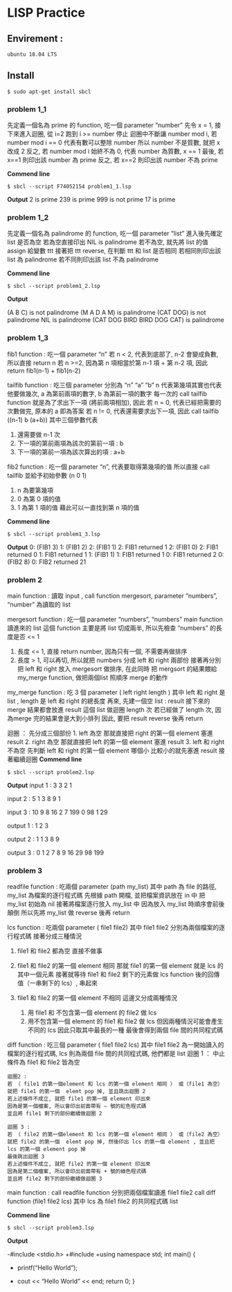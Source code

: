# LISP Practice

## Envirement :
    ubuntu 18.04 LTS

## Install
```
$ sudo apt-get install sbcl
```

### problem 1_1

先定義一個名為 prime 的 function, 吃一個 parameter “number”
先令 x = 1, 接下來進入迴圈, 從 i=2 跑到 i >= number 停止
迴圈中不斷讓 number mod i, 若 number mod i == 0 代表有數可以整除 number
所以 number 不是質數, 就把 x 改成 2
反之, 若 number mod i 始終不為 0, 代表 number 為質數, x == 1
最後, 若 x==1 則印出該 number 為 prime
反之, 若 x==2 則印出該 number 不為 prime

**Commend line**
```
$ sbcl --script F74052154 problem1_1.lsp
```
**Output**
2 is prime
239 is prime 
999 is not prime
17 is prime 

### problem 1_2

先定義一個名為 palindrome 的 function, 吃一個 parameter “list”
進入後先確定 list 是否為空
若為空直接印出 NIL is palindrome
若不為空, 就先將 list 的值 assign 給變數 ttt
接著把 ttt reverse, 在判斷 ttt 和 list 是否相同
若相同則印出該 list 為 palindrome
若不同則印出該 list 不為 palindrome

**Commend line**
```
$ sbcl --script problem1_2.lsp
```
**Output** 

(A B C) is not palindrome 
(M A D A M) is palindrome 
(CAT DOG) is not palindrome 
NIL is palindrome 
(CAT DOG BIRD BIRD DOG CAT) is palindrome

### problem 1_3

fib1 function : 
吃一個 parameter “n”
若 n < 2, 代表到底部了, n-2 會變成負數, 所以直接 return n
若 n >=2, 因為第 n 項相當於第 n-1 項 + 第 n-2 項, 因此 return fib1(n-1) + fib1(n-2)

tailfib function :
吃三個 parameter 分別為 “n”  “a”  “b”
n 代表第幾項其實也代表他要做幾次, a 為第前兩項的數字, b 為第前一項的數字
每一次的 call tailfib function 就是為了求出下一項 (將前兩項相加), 因此
若 n = 0, 代表已經把需要的次數做完, 原本的 a 即為答案
若 n != 0, 代表還需要求出下一項, 因此 call tailfib ((n-1)  b  (a+b))
其中三個參數代表
1. 還需要做 n-1 次
2. 下一項的第前兩項為該次的第前一項  : b
3. 下一項的第前一項為該次算出的項 : a+b

fib2 function :
吃一個 parameter “n”, 代表要取得第幾項的值
所以直接 call tailfib 並給予初始參數 (n 0 1)
1. n 為要第幾項
2. 0 為第 0 項的值
3. 1 為第 1 項的值
藉此可以一直找到第 n 項的值

**Commend line**
```
$ sbcl --script problem1_3.lsp
```

**Output**
0: (FIB1 3)
    1: (FIB1 2)
        2: (FIB1 1)
        2: FIB1 returned 1
        2: (FIB1 0)
        2: FIB1 returned 0
    1: FIB1 returned 1
    1: (FIB1 1)
    1: FIB1 returned 1
0: FIB1 returned 2
0: (FIB2 8)
0: FIB2 returned 21


### problem 2

main function : 
讀取 input , call function mergesort, parameter  “numbers”, “number” 為讀取的 list

mergesort function : 
吃一個 parameter “numbers”, “numbers” main function 讀進來的 list
這個 function 主要是將 list 切成兩半,
所以先檢查 “numbers” 的長度是否 <= 1
1. 長度 <= 1,  直接 return number, 因為只有一個, 不需要再做排序
2. 長度 > 1, 可以再切, 所以就把 numbers 分成 left 和 right 兩部份
    接著再分別把 left 和 right 放入 mergesort 做排序, 在此同時
    把 mergsort 的結果餵給 my_merge function, 做把兩個list 照順序 merge 的動作

my_merge function :
吃 3 個 parameter ( left right  length )
其中 left 和 right 是 list , length 是 left 和 right 的總長度
再來, 先建一個空 list : result
接下來的 merge 結果都會放進 result 這個 list
做迴圈 length 次
若已經做了 length 次, 因為merge 完的結果會是大到小排列
因此, 要把 result reverse 後再 return

迴圈 ：
    先分成三個部份
    1. left 為空
    那就直接把 right 的第一個 element 塞進 result
    2. right 為空
    那就直接把 left 的第一個 element 塞進 result
    3. left 和 right 不為空
    先判斷 left 和 right 的第一個 element 哪個小
    比較小的就先塞進 result
    接著繼續迴圈
**Commend line**
```
$ sbcl --script problem2.lsp
```
**Output**
input 1 :
3
3 2 1

input 2 :
5
1 3 8 9 1

input 3 :
10
9 8 16 2 7 199 0 98 1 29

output 1 : 
1 2 3

output 2 : 
1 1 3 8 9

output 3 : 
0 1 2 7 8 9 16 29 98 199

### problem 3

readfile function : 
吃兩個 parameter (path my_list)
其中 path 為 file 的路徑, my_list 為檔案的逐行程式碼
先根據 path 開檔, 並把檔案資訊放在 in 中
把 my_list 初始為 nil
接著將檔案逐行放入 my_list 中
因為放入 my_list 時順序會前後顛倒
所以先將 my_list 做 reverse 後再 return

lcs function :
吃兩個 parameter ( file1 file2)
其中 file1 file2 分別為兩個檔案的逐行程式碼
接著分成三種情況
1. file1 和 file2 都為空
直接不做事

2. file1 和 file2 的第一個 element 相同
那就 file1 的第一個 element 就是 lcs 的其中一個元素
接著就等待 file1 和 file2 剩下的元素做 lcs function 後的回傳值（一串剩下的 lcs）, 串起來

3. file1 和 file2 的第一個 element 不相同
這邊又分成兩種情況
	1. 用 file1 和 不包含第一個 element 的 file2 做 lcs
	2. 用不包含第一個 element 的 file1 和  file2 做 lcs
但因兩種情況可能會產生不同的 lcs
因此只取其中最長的一種
最後會得到兩個 file 間的共同程式碼


diff function : 
吃三個 parameter ( file1 file2 lcs)
其中 file1 file2 為一開始讀入的檔案的逐行程式碼, lcs 則為兩個 file 間的共同程式碼, 他們都是 list
迴圈  1 ：
中止條件為 file1 和 file2 皆為空

	迴圈2 :
	若 （ file1 的第一個element 和 lcs 的第一個 element 相同 ） 或（file1 為空）就把 file1 的第一個 	elemt pop 掉, 並且跳出迴圈 2
	若上述條件不成立, 就把 file1 的第一個 element 印出來
	因為是第一個檔案, 所以會印出前面帶有 – 號的紅色程式碼
	並且將 file1 剩下的部份繼續做迴圈 2

	迴圈 3 :
	若 （ file2 的第一個element 和 lcs 的第一個 element 相同 ） 或（file2 為空）就把 file2 的第一個 	elemt pop 掉, 然後印出 lcs 的第一個 element , 並且把 lcs 的第一個 element pop 掉
	最後跳出迴圈 3
	若上述條件不成立, 就把 file2 的第一個 element 印出來
	因為是第二個檔案, 所以會印出前面帶有 + 號的綠色程式碼
	並且將 file2 剩下的部份繼續做迴圈 3

main function : 
call readfile function 分別把兩個檔案讀進 file1 file2
call diff function (file1 file2 lcs)
其中 lcs 為 file1 file2 的共同程式碼 list

**Commend line**
```
$ sbcl --script problem3.lsp
```

**Output**

-#include <stdio.h>
+#include <iostream>
+using namespace std;
 int main() {
-    printf(“Hello World”);
+    cout << “Hello World” << end;
     return 0;
 }